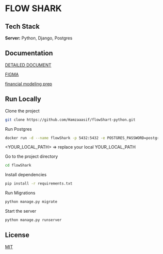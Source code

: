  
# FLOW SHARK

## Tech Stack  

**Server:** Python, Django, Postgres 

## Documentation
[DETAILED DOCUMENT](https://docs.google.com/document/d/16FNhMRJ2ih8CGDYW9rzp8fSJWS3KHkEkn1es7_L6Zdc/edit#heading=h.3jf5ya7wnu0g)

[FIGMA](https://www.figma.com/proto/m4NwX9bOQawH2QDSppFAkJ/Flowshark?page-id=0%3A1&node-id=804-566&viewport=125%2C212%2C0.06&scaling=scale-down-width&starting-point-node-id=2%3A2)

[financial modeling prep](https://site.financialmodelingprep.com/developer/docs/)

## Run Locally  

Clone the project  

~~~bash  
git clone https://github.com/Hamzaaasif/flowShart-python.git
~~~

Run Postgres
~~~bash  
docker run -d --name flowShark -p 5432:5432 -e POSTGRES_PASSWORD=postgres -e PGDATA=/var/lib/postgresql/data/pgdata -v <YOUR_LOCAL_PATH>:/var/lib/postgresql/data postgres:15.1
~~~
<YOUR_LOCAL_PATH> => replace your local YOUR_LOCAL_PATH

Go to the project directory  

~~~bash  
cd flowShark
~~~

Install dependencies  

~~~bash  
pip install -r requirements.txt
~~~

Run Migrations 

~~~bash  
python manage.py migrate
~~~

Start the server  

~~~bash  
python manage.py runserver
~~~


## License  

[MIT](https://choosealicense.com/licenses/mit/)
 
 
